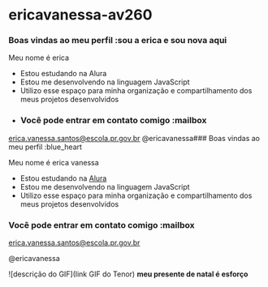 # ericavanessa-av260
### Boas vindas ao meu perfil :sou a erica e sou nova aqui 
Meu nome é erica 
- Estou estudando na Alura
- Estou me desenvolvendo na linguagem JavaScript
- Utilizo esse espaço para minha organização e compartilhamento dos meus projetos desenvolvidos
- ### Você pode entrar em contato comigo :mailbox

erica.vanessa.santos@escola.pr.gov.br
@ericavanessa### Boas vindas ao meu perfil :blue_heart

Meu nome é erica vanessa

- Estou estudando na [Alura](https://www.alura.com.br)
- Estou me desenvolvendo na linguagem JavaScript
- Utilizo esse espaço para minha organização e compartilhamento dos meus projetos desenvolvidos

### Você pode entrar em contato comigo :mailbox

erica.vanessa.santos@escola.pr.gov.br

@ericavanessa

![descrição do GIF](link GIF do Tenor)
**meu presente de natal é esforço**
